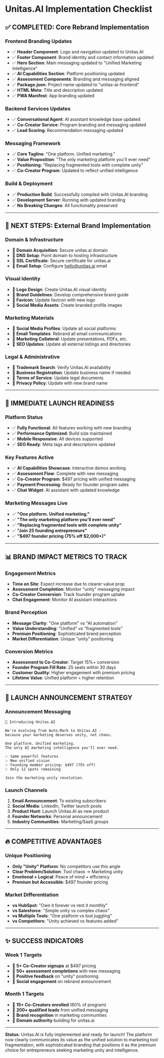 # Unitas.AI Implementation Checklist

## ✅ **COMPLETED: Core Rebrand Implementation**

### **Frontend Branding Updates**
- ✅ **Header Component**: Logo and navigation updated to Unitas.AI
- ✅ **Footer Component**: Brand identity and contact information updated
- ✅ **Hero Section**: Main messaging updated to "Unified Marketing Intelligence"
- ✅ **AI Capabilities Section**: Platform positioning updated
- ✅ **Assessment Components**: Branding and messaging aligned
- ✅ **Package.json**: Project name updated to "unitas-ai-frontend"
- ✅ **HTML Meta**: Title and description updated
- ✅ **PWA Manifest**: App branding updated

### **Backend Services Updates**
- ✅ **Conversational Agent**: AI assistant knowledge base updated
- ✅ **Co-Creator Service**: Program branding and messaging updated
- ✅ **Lead Scoring**: Recommendation messaging updated

### **Messaging Framework**
- ✅ **Core Tagline**: "One platform. Unified marketing."
- ✅ **Value Proposition**: "The only marketing platform you'll ever need"
- ✅ **Positioning**: "Replacing fragmented tools with complete unity"
- ✅ **Co-Creator Program**: Updated to reflect unified intelligence

### **Build & Deployment**
- ✅ **Production Build**: Successfully compiled with Unitas.AI branding
- ✅ **Development Server**: Running with updated branding
- ✅ **No Breaking Changes**: All functionality preserved

---

## 🎯 **NEXT STEPS: External Brand Implementation**

### **Domain & Infrastructure**
- 🔄 **Domain Acquisition**: Secure unitas.ai domain
- 🔄 **DNS Setup**: Point domain to hosting infrastructure
- 🔄 **SSL Certificate**: Secure certificate for unitas.ai
- 🔄 **Email Setup**: Configure hello@unitas.ai email

### **Visual Identity**
- 🔄 **Logo Design**: Create Unitas.AI visual identity
- 🔄 **Brand Guidelines**: Develop comprehensive brand guide
- 🔄 **Favicon**: Update favicon with new logo
- 🔄 **Social Media Assets**: Create branded profile images

### **Marketing Materials**
- 🔄 **Social Media Profiles**: Update all social platforms
- 🔄 **Email Templates**: Rebrand all email communications
- 🔄 **Marketing Collateral**: Update presentations, PDFs, etc.
- 🔄 **SEO Updates**: Update all external listings and directories

### **Legal & Administrative**
- 🔄 **Trademark Search**: Verify Unitas.AI availability
- 🔄 **Business Registration**: Update business name if needed
- 🔄 **Terms of Service**: Update legal documents
- 🔄 **Privacy Policy**: Update with new brand name

---

## 🚀 **IMMEDIATE LAUNCH READINESS**

### **Platform Status**
- ✅ **Fully Functional**: All features working with new branding
- ✅ **Performance Optimized**: Build size maintained
- ✅ **Mobile Responsive**: All devices supported
- ✅ **SEO Ready**: Meta tags and descriptions updated

### **Key Features Active**
- ✅ **AI Capabilities Showcase**: Interactive demos working
- ✅ **Assessment Flow**: Complete with new messaging
- ✅ **Co-Creator Program**: $497 pricing with unified messaging
- ✅ **Payment Processing**: Ready for founder program sales
- ✅ **Chat Widget**: AI assistant with updated knowledge

### **Marketing Messages Live**
- ✅ **"One platform. Unified marketing."**
- ✅ **"The only marketing platform you'll ever need"**
- ✅ **"Replacing fragmented tools with complete unity"**
- ✅ **"Join 25 founding entrepreneurs"**
- ✅ **"$497 founder pricing (75% off $2,000+)"**

---

## 📊 **BRAND IMPACT METRICS TO TRACK**

### **Engagement Metrics**
- **Time on Site**: Expect increase due to clearer value prop
- **Assessment Completion**: Monitor "unity" messaging impact
- **Co-Creator Conversion**: Track founder program uptake
- **Chat Engagement**: Monitor AI assistant interactions

### **Brand Perception**
- **Message Clarity**: "One platform" vs "AI automation"
- **Value Understanding**: "Unified" vs "fragmented tools"
- **Premium Positioning**: Sophisticated brand perception
- **Market Differentiation**: Unique "unity" positioning

### **Conversion Metrics**
- **Assessment to Co-Creator**: Target 15%+ conversion
- **Founder Program Fill Rate**: 25 seats within 30 days
- **Customer Quality**: Higher engagement with premium pricing
- **Lifetime Value**: Unified platform = higher retention

---

## 🎉 **LAUNCH ANNOUNCEMENT STRATEGY**

### **Announcement Messaging**
```
🚀 Introducing Unitas.AI

We're evolving from Auto.Mark to Unitas.AI - 
because your marketing deserves unity, not chaos.

One platform. Unified marketing. 
The only AI marketing intelligence you'll ever need.

✨ Same powerful features
✨ New unified vision  
✨ Founding member pricing: $497 (75% off)
✨ Only 12 spots remaining

Join the marketing unity revolution.
```

### **Launch Channels**
1. **Email Announcement**: To existing subscribers
2. **Social Media**: LinkedIn, Twitter launch posts
3. **Product Hunt**: Launch Unitas.AI as new product
4. **Founder Networks**: Personal announcement
5. **Industry Communities**: Marketing/SaaS groups

---

## 🔥 **COMPETITIVE ADVANTAGES**

### **Unique Positioning**
- **Only "Unity" Platform**: No competitors use this angle
- **Clear Problem/Solution**: Tool chaos → Marketing unity
- **Emotional + Logical**: Peace of mind + efficiency
- **Premium but Accessible**: $497 founder pricing

### **Market Differentiation**
- **vs HubSpot**: "Own it forever vs rent it monthly"
- **vs Salesforce**: "Simple unity vs complex chaos"
- **vs Multiple Tools**: "One platform vs tool juggling"
- **vs Competitors**: "Unity achieved vs features added"

---

## ✨ **SUCCESS INDICATORS**

### **Week 1 Targets**
- 🎯 **5+ Co-Creator signups** at $497 pricing
- 🎯 **50+ assessment completions** with new messaging
- 🎯 **Positive feedback** on "unity" positioning
- 🎯 **Social engagement** on rebrand announcement

### **Month 1 Targets**
- 🎯 **15+ Co-Creators enrolled** (60% of program)
- 🎯 **200+ qualified leads** from unified messaging
- 🎯 **Brand recognition** in marketing communities
- 🎯 **Domain authority** building for unitas.ai

---

**Status**: Unitas.AI is fully implemented and ready for launch! The platform now clearly communicates its value as the unified solution to marketing tool fragmentation, with sophisticated branding that positions it as the premium choice for entrepreneurs seeking marketing unity and intelligence.